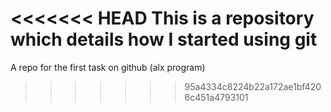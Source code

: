 <<<<<<< HEAD
This is a repository which details how I started using git 
=======
A repo for the first task on github (alx program)
>>>>>>> 95a4334c8224b22a172ae1bf4206c451a4793101
